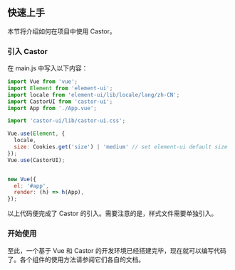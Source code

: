 ## 快速上手

本节将介绍如何在项目中使用 Castor。

### 引入 Castor

在 main.js 中写入以下内容：

```javascript
import Vue from 'vue';
import Element from 'element-ui';
import locale from 'element-ui/lib/locale/lang/zh-CN';
import CastorUI from 'castor-ui';
import App from './App.vue';

import 'castor-ui/lib/castor-ui.css';

Vue.use(Element, {
  locale,
  size: Cookies.get('size') | 'medium' // set element-ui default size
});
Vue.use(CastorUI);


new Vue({
  el: '#app',
  render: (h) => h(App),
});
```

以上代码便完成了 Castor 的引入。需要注意的是，样式文件需要单独引入。

### 开始使用

至此，一个基于 Vue 和 Castor 的开发环境已经搭建完毕，现在就可以编写代码了。各个组件的使用方法请参阅它们各自的文档。
